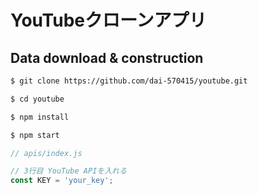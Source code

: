 # YouTubeクローンアプリ

## Data download & construction

```bash
$ git clone https://github.com/dai-570415/youtube.git

$ cd youtube

$ npm install

$ npm start
```

```js
// apis/index.js

// 3行目 YouTube APIを入れる
const KEY = 'your_key';

```